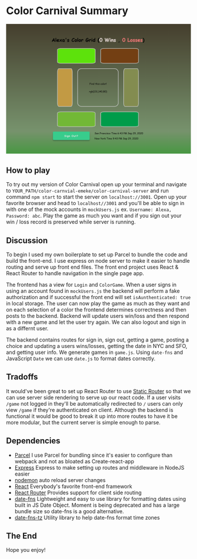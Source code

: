 # Color Carnival Summary

![Color Carnival](./views/assets/images/color_carnival.png)

## How to play
To try out my version of Color Carnival open up your terminal and navigate to `YOUR_PATH/color-carnvial-emeke/color-carnival-server` and run command `npm start` to start the server on `localhost://3001`.
Open up your favorite browser and head to `localhost//3001` and you'll be able to sign in with one of the mock accounts in `mockUsers.js` ex. `Username: Alexa, Password: abc`. Play the game as much you want and if you sign out your win / loss record is preserved while server is running.
    
## Discussion
To begin I used my own boilerplate to set up Parcel to bundle the code and build the front-end. I use express on node server to make it easier to handle routing and serve up front end files. The front end project uses React & React Router to handle navigation in the single page app. 

The frontend has a view for `Login` and `ColorGame`. When a user signs in using an account found in `mockUsers.js` the backend will perform a fake authorization and if successful the front end will set `isAunthenticated: true` in local storage. The user can now play the game as much as they want and on each selection of a color the frontend determines correctness and then posts to the backend. Backend will update users win/loss and then respond with a new game and let the user try again. We can also logout and sign in as a differnt user.

The backend contains routes for sign in, sign out, getting a game, posting a choice and updating a users wins/losses, getting the date in NYC and SFO, and getting user info. We generate games in `game.js`. Using `date-fns` and JavaScript `Date` we can use `date.js` to format dates correctly.   

## Tradoffs
It would've been great to set up React Router to use [Static Router](https://reactrouter.com/web/api/StaticRouter) so that we can use server side rendering to serve up our react code. If a user visits `/game` not logged in they'll be automatically redirected to `/` users can only view `/game` if they're authenticated on client. Although the backend is functional it would be good to break it up into more routes to have it be more modular, but the current server is simple enough to parse.

## Dependencies
- [Parcel](https://parceljs.org/getting_started.html) I use Parcel for bundling since it's easier to configure than webpack and not as bloated as Create-react-app
- [Express](https://expressjs.com/en/guide/routing.html) Express to make setting up routes and middleware in NodeJS easier
- [nodemon](https://nodemon.io/) auto reload server changes
- [React](https://reactjs.org/) Everybody's favorite front-end framework
- [React Router](https://reactrouter.com/web/example/basic) Provides support for client side routing
- [date-fns](https://date-fns.org/) Lightweight and easy to use library for formatting dates using built in JS Date Object. Moment is being deprecated and has a large bundle size so date-fns is a good alternative.
- [date-fns-tz](https://github.com/marnusw/date-fns-tz#utctozonedtime) Utility library to help date-fns format time zones

## The End
Hope you enjoy!

